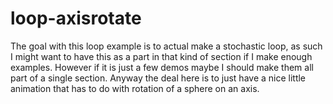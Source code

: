 # loop-axisrotate

The goal with this loop example is to actual make a stochastic loop, as such I might want to have this as a part in that kind of section if I make enough examples. However if it is just a few demos maybe I should make them all part of a single section. Anyway the deal here is to just have a nice little animation that has to do with rotation of a sphere on an axis.